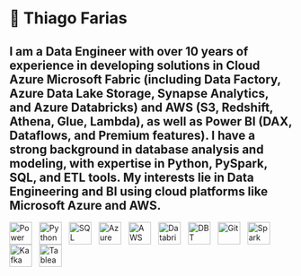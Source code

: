 # 🚀 Thiago Farias

I am a **Data Engineer** with over 10 years of experience in developing solutions in **Cloud Azure Microsoft Fabric** (including **Data Factory**, **Azure Data Lake Storage**, **Synapse Analytics**, and **Azure Databricks**) and **AWS** (**S3**, **Redshift**, **Athena**, **Glue**, **Lambda**), as well as **Power BI** (**DAX**, **Dataflows**, and **Premium features**). I have a strong background in **database analysis** and **modeling**, with expertise in **Python**, **PySpark**, **SQL**, and **ETL tools**. My interests lie in **Data Engineering** and **BI** using cloud platforms like **Microsoft Azure** and **AWS**.
---
<p align="left">
  <a href="#">
    <img 
    align="left" 
    alt="Power BI" 
    title="Power BI" 
    width="40px" 
    style="padding-right: 10px;" 
    src="https://upload.wikimedia.org/wikipedia/commons/c/cf/New_Power_BI_Logo.svg" 
  /></a>
  <a href="#"><img 
    align="left" 
    alt="Python" 
    title="Python" 
    width="40px" 
    style="padding-right: 10px;" 
    src="https://cdn.jsdelivr.net/gh/devicons/devicon@latest/icons/python/python-original.svg" 
  /></a>
  <a href="#"><img 
    align="left" 
    alt="SQL" 
    title="SQL" 
    width="40px" 
    style="padding-right: 10px;" 
    src="https://cdn.jsdelivr.net/gh/devicons/devicon@latest/icons/azuresqldatabase/azuresqldatabase-original.svg" 
  /></a>
  <a href="#"><img 
    align="left" 
    alt="Azure" 
    title="Azure" 
    width="40px" 
    style="padding-right: 10px;" 
    src="https://cdn.jsdelivr.net/gh/devicons/devicon@latest/icons/azure/azure-original.svg" 
  /></a>
  <a href="#"><img 
    align="left" 
    alt="AWS" 
    title="AWS" 
    width="40px" 
    style="padding-right: 10px;" 
    src="https://cdn.jsdelivr.net/gh/devicons/devicon@latest/icons/amazonwebservices/amazonwebservices-plain-wordmark.svg" 
  /></a>
  <a href="#"><img 
    align="left" 
    alt="Databricks" 
    title="Databricks" 
    width="40px" 
    style="padding-right: 10px;" 
    src="https://cdn.freelogovectors.net/wp-content/uploads/2023/04/databrickslogo-freelogovectors.net_.png"
  /></a>
  <a href="#"><img 
    align="left" 
    alt="DBT" 
    title="DBT" 
    width="40px" 
    style="padding-right: 10px;" 
    src="https://www.svgrepo.com/show/330270/dbt.svg" 
  /></a>
  <a href="#"><img 
    align="left" 
    alt="Git" 
    title="Git" 
    width="40px" 
    style="padding-right: 10px;" 
    src="https://cdn.jsdelivr.net/gh/devicons/devicon@latest/icons/git/git-original.svg" 
  /></a>
  <a href="#"><img 
    align="left" 
    alt="Spark" 
    title="Apache Spark" 
    width="40px" 
    style="padding-right: 10px;" 
    src="https://cdn.jsdelivr.net/gh/devicons/devicon@latest/icons/apachespark/apachespark-original.svg" 
  /></a>
  <a href="#"><img 
    align="left" 
    alt="Kafka" 
    title="Apache Kafka" 
    width="40px" 
    style="padding-right: 10px;" 
    src="https://cdn.jsdelivr.net/gh/devicons/devicon@latest/icons/apachekafka/apachekafka-original.svg" 
  /></a>
  <a href="#"><img 
    align="left" 
    alt="Tableau" 
    title="Tableau" 
    width="40px" 
    style="padding-right: 10px;" 
    src="https://www.svgrepo.com/show/354428/tableau-icon.svg" 
  /></a>
</p>

<br clear="both"/>

